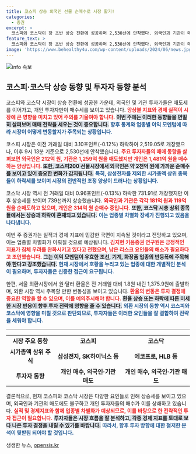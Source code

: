 ```yaml
---
title: 코스피 상승 외국인 선물 순매수로 시장 활기!
categories:
  - 증권
excerpt: >
  코스피와 코스닥이 장 초반 상승 전환에 성공하며 2,530선에 안착했다. 외국인과 기관이 매도세를 보인 반면 개인 매수세가 강하게 이어지고, 업종별 차별화 장세가 예고되고 있다. 경제지표와 실적에 주목해야 할 시점이다!
feature_text: >
  코스피와 코스닥이 장 초반 상승 전환에 성공하며 2,530선에 안착했다. 외국인과 기관이 매도세를 보인 반면 개인 매수세가 강하게 이어지고, 업종별 차별화 장세가 예고되고 있다. 경제지표와 실적에 주목해야 할 시점이다!
image: 'https://www.behealthy4u.com/wp-content/uploads/2024/06/news.jpg'
---
```


<p><img src="https://www.behealthy4u.com/wp-content/uploads/2024/06/news.jpg" alt="info 속보" /></p>

<h2 data-ke-size="size26">코스피·코스닥 상승 동향 및 투자자 동향 분석</h2>

<p data-ke-size="size16"></p> 

<p>코스피와 코스닥 시장이 상승 전환에 성공한 가운데, 외국인 및 기관 투자가들은 매도세를 이어가고, 개인 투자자만이 매수세를 보이고 있습니다. <b><span style="color: #ee2323;">앙상블 지표와 경제 실적이 시장에 큰 영향을 미치고 있어 주의를 기울여야 합니다.</span></b> <b><span style="background-color: #21538527;">이번 주에는 이러한 동향들을 면밀히 살펴보며 매매 전략을 세우는 것이 중요합니다.</span></b> <b><span style="color: #1a5490;">향후 통계와 업종별 이익 모멘텀에 따라 시장이 어떻게 변동할지가 주목되는 상황입니다.</span></b></p>

<p data-ke-size="size16"></p>

<p>코스피 시장은 이전 거래일 대비 3.10포인트(-0.12%) 하락하여 2,519.05로 개장했으나, 이후 9시 13분 기준으로 2,530선에 안착했습니다. <b><span style="color: #ee2323;">주요 투자자들의 매매 동향을 살펴보면 외국인은 212억 원, 기관은 1,259억 원을 매도했지만 개인은 1,481억 원을 매수하는 양상입니다. </span></b> <b><span style="background-color: #21538527;">또한, 코스피200 선물시장에서 외국인은 약 2천억 원에 가까운 순매수를 보이고 있어 중요한 변화가 감지됩니다.</span></b> <b><span style="color: #1a5490;">특히, 삼성전자를 제외한 시가총액 상위 종목들이 하락세를 보이며 시장의 전반적인 조정 양상이 드러나는 상황입니다.</span></b></p>

<p data-ke-size="size16"></p>

<p>코스닥 시장 역시 전 거래일 대비 0.96포인트(-0.13%) 하락한 731.91로 개장했지만 이후 상승세를 보이며 739선까지 상승했습니다. <b><span style="color: #ee2323;">외국인과 기관은 각각 181억 원과 119억 원을 순매도하고 있으며, 개인은 314억 원 순매수 중입니다.</span></b> <b><span style="background-color: #21538527;">또한, 코스닥 시총 상위 종목들에서는 상승과 하락이 혼재되고 있습니다.</span></b> <b><span style="color: #1a5490;">이는 업종별 차별화 장세가 진행되고 있음을 나타냅니다.</span></b></p>

<p data-ke-size="size16"></p>

<p>이번 주 증권가는 실적과 경제 지표에 민감한 국면이 지속될 것이라고 전망하고 있으며, 이는 업종별 차별화가 이뤄질 것으로 예상됩니다. <b><span style="color: #ee2323;">김지현 키움증권 연구원은 긍정적인 지표가 침체 우려를 완화시키고 있다고 전했으며, 남은 리스크 요인들의 해소가 필요하다고 조언했습니다.</span></b> <b><span style="background-color: #21538527;">그는 이익 모멘텀이 유효한 조선, 기계, 화장품 업종의 반등폭에 주목해야 한다고 강조했습니다.</span></b> <b><span style="color: #1a5490;">현재 시장에서 호황을 누리고 있는 업종에 대한 개별적인 분석이 필요하며, 투자자들은 신중한 접근이 요구됩니다.</span></b></p>

<p data-ke-size="size16"></p>

<p>한편, 서울 외환시장에서 원·달러 환율은 전 거래일 대비 1.8원 내린 1,375.9원에 출발하며, 외환 시장 역시 주목할 만한 변동성을 보이고 있습니다. <b><span style="color: #ee2323;">환율의 변동은 투자 결정에 중요한 역할을 할 수 있으며, 이를 예의주시해야 합니다.</span></b> <b><span style="background-color: #21538527;">환율 상승 또는 하락에 따른 미세한 시장 반응이 향후 투자 전략에 영향을 줄 수 있습니다.</span></b> <b><span style="color: #1a5490;">외환 시장의 동향 역시 코스피와 코스닥에 영향을 미칠 것으로 판단되므로, 투자자들은 이러한 요인들을 잘 결합하여 전략을 세워야 합니다.</span></b></p>

<hr>

<table>
<tr>
<td style="text-align: center; height: 17px;"><b>시장 주요 동향</b></td>
<td style="text-align: center; height: 17px;"><b>코스피</b></td>
<td style="text-align: center; height: 17px;"><b>코스닥</b></td>
</tr>
<tr>
<td style="text-align: center; height: 17px;"><b>시가총액 상위 주식</b></td>
<td style="text-align: center; height: 17px;"><b>삼성전자, SK하이닉스 등</b></td>
<td style="text-align: center; height: 17px;"><b>에코프로, HLB 등</b></td>
</tr>
<tr>
<td style="text-align: center; height: 17px;"><b>투자자 동향</b></td>
<td style="text-align: center; height: 17px;"><b>개인 매수, 외국인·기관 매도</b></td>
<td style="text-align: center; height: 17px;"><b>개인 매수, 외국인·기관 매도</b></td>
</tr>
</table>

<p data-ke-size="size16"></p>

<p>결론적으로, 현재 코스피와 코스닥 시장은 다양한 요인들로 인해 상승세를 보이고 있으며, 외국인과 기관의 매도에도 불구하고 개인 투자자들의 매수가 이를 상쇄하고 있습니다. <b><span style="color: #ee2323;">실적 및 경제지표와 함께 업종별 차별화가 예상되므로, 이를 바탕으로 한 전략적인 투자 접근이 필요합니다.</span></b> <b><span style="background-color: #21538527;">투자자들은 시장 흐름을 잘 분석하고, 각종 경제 지표를 토대로 보다 나은 투자 결정을 내릴 수 있기를 바랍니다.</span></b> <b><span style="color: #1a5490;">따라서, 향후 투자 방향에 대한 철저한 분석이 뒷받침 되어야 할 것입니다.</span></b></p>
생생한 뉴스, <a href="https://opensis.kr" rel="dofollow">opensis.kr</a>


